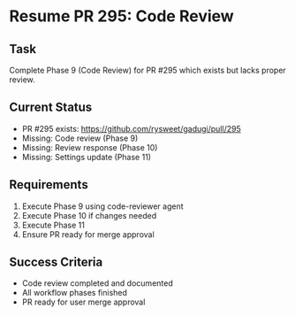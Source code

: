 # Resume PR 295: Code Review

## Task
Complete Phase 9 (Code Review) for PR #295 which exists but lacks proper review.

## Current Status
- PR #295 exists: https://github.com/rysweet/gadugi/pull/295
- Missing: Code review (Phase 9)
- Missing: Review response (Phase 10)
- Missing: Settings update (Phase 11)

## Requirements
1. Execute Phase 9 using code-reviewer agent
2. Execute Phase 10 if changes needed
3. Execute Phase 11
4. Ensure PR ready for merge approval

## Success Criteria
- Code review completed and documented
- All workflow phases finished
- PR ready for user merge approval
